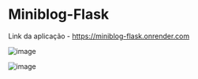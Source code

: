 # Miniblog-Flask

Link da aplicação - https://miniblog-flask.onrender.com

![image](https://github.com/user-attachments/assets/14cb5f50-07e2-4f47-8606-d9d48f93c072)


![image](https://github.com/user-attachments/assets/3eda24a8-1134-4c70-90e5-caa9e4d8694e)
